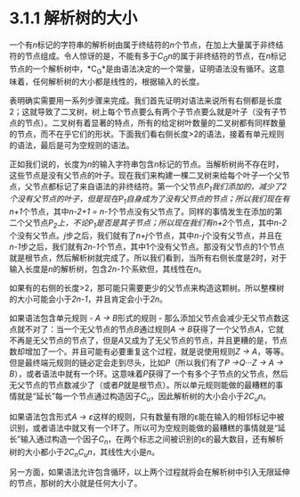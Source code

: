 # 3.1.1 解析树的大小

一个有*n*标记的字符串的解析树由属于终结符的*n*个节点，在加上大量属于非终结符的节点组成。令人惊讶的是，不能有多于*C<sub>G</sub>n*的属于非终结符的节点，在*n*标记节点的一个解析树中，*C<sub>G</sub>*是由语法决定的一个常量，证明语法没有循环。这意味着，任何解析树的大小都是线性的，根据输入的长度。

表明确实需要用一系列步骤来完成。我们首先证明对语法来说所有右侧都是长度2；这就导致了二叉树，树上每个节点要么有两个子节点要么就是叶子（没有子节点的节点）。二叉树有着显著的特点，所有的给定树叶数量的二叉树都有同样数量的节点，而不在乎它们的形状。下面我们看右侧长度>2的语法，接着有单元规则的语法，最后是可为空规则的语法。

正如我们说的，长度为*n*的输入字符串包含*n*标记的节点。当解析树尚不存在时，这些节点是没有父节点的叶子。现在我们来构建一棵二叉树来给每个叶子一个父节点，父节点都标记了来自语法的非终结符。第一个父节点*P<sub>1</sub>*我们添加的，减少了2个没有父节点的叶子，但是现在*P<sub>1</sub>*自身成为了没有父节点的节点；所以我们现在有*n+1*个节点，其中*n-2+1 = n-1*个节点没有父节点了。同样的事情发生在添加的第二个父节点*P<sub>2</sub>*上，不论*P<sub>1</sub>*是否是其子节点；所以现在我们有*n+2*个节点，其中*n-2*个没有父节点。*j*步之后，我们就有了*n+j*个节点，其中*n-j*个没有父节点，并且在*n-1*步之后，我们就有*2n-1*个节点，其中1个没有父节点。那没有父节点的1个节点就是根节点，然后解析树就完成了。所以我们看到，当所有右侧长度是2时，对于输入长度是*n*的解析树，包含*2n-1*个系欸但，其线性在*n*。

如果有的右侧的长度>2，那可能只需要更少的父节点来构造这颗树。所以整棵树的大小可能会小于*2n-1*，并且肯定会小于*2n*。

如果语法包含单元规则 - *A → B*形式的规则 - 那么添加父节点会减少无父节点数这点就不对了：当一个无父节点的节点*B*通过规则*A → B*获得了一个父节点*A*，它就不再是无父节点的节点了，但是*A*又成为了无父节点的节点，并且更糟的是，节点数却增加了一个。并且可能有必要重复这个过程，就是说使用规则*Z → A*，等等。但是最终端元规则的链必定会走到尽头，比如*P*（所以我们有了*P →Q···Z → A → B*），或者语法中就有一个环。这意味着*P*获得了一个有多个子节点的父节点，然后无父节点的节点数减少了（或者*P*就是根节点）。所以单元规则能做的最糟糕的事情就是“延长”每一个节点通过构造因子*C<sub>u</sub>*，因此解析树的大小会小于*2C<sub>u</sub>n*。

如果语法包含形式*A → ε*这样的规则，只有数量有限的ε能在输入的相邻标记中被识别，或者语法中就又有一个环了。所以可为空规则能做的最糟糕的事情就是“延长”输入通过构造一个因子*C<sub>n</sub>*，在两个标志之间被识别的ε的最大数目，还有解析树的大小都小于*2C<sub>n</sub>C<sub>u</sub>n*，其线性大小是*n*。

另一方面，如果语法允许包含循环，以上两个过程就将会在解析树中引入无限延伸的节点，那树的大小就是任何大小了。